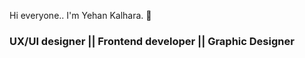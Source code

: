 Hi everyone.. I'm Yehan Kalhara.  👋

<h3><b> UX/UI designer || Frontend developer || Graphic Designer </b></h3>


<!--
**yehan99/yehan99** is a ✨ _special_ ✨ repository because its `README.md` (this file) appears on your GitHub profile.

Here are some ideas to get you started:

- 🔭 I’m currently working on ... <a href = "https://mycareer.virtusa.com/">Virtusa</a>
- 🌱 I’m currently learning ...
- 👯 I’m looking to collaborate on ...
- 🤔 I’m looking for help with ...
- 💬 Ask me about ...
- 📫 How to reach me: ...
- 😄 Pronouns: ...
- ⚡ Fun fact: ...
-->

